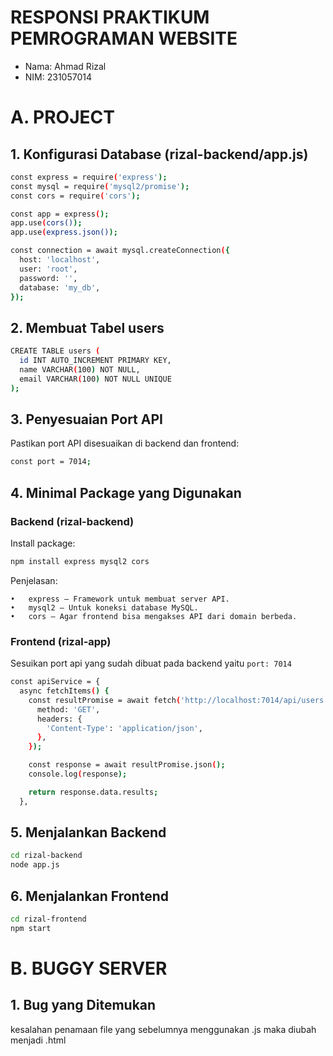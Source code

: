 # RESPONSI PRAKTIKUM PEMROGRAMAN WEBSITE

- Nama: Ahmad Rizal
- NIM: 231057014

# A. PROJECT

## 1. Konfigurasi Database (rizal-backend/app.js)
```bash
const express = require('express');
const mysql = require('mysql2/promise');
const cors = require('cors');

const app = express();
app.use(cors());
app.use(express.json());

const connection = await mysql.createConnection({
  host: 'localhost',
  user: 'root',
  password: '',
  database: 'my_db',
});
```

## 2. Membuat Tabel users
```bash
CREATE TABLE users (
  id INT AUTO_INCREMENT PRIMARY KEY,
  name VARCHAR(100) NOT NULL,
  email VARCHAR(100) NOT NULL UNIQUE
);
```

## 3. Penyesuaian Port API

Pastikan port API disesuaikan di backend dan frontend:
```bash
const port = 7014;
```

## 4. Minimal Package yang Digunakan

### Backend (rizal-backend)

Install package:
```bash
npm install express mysql2 cors
```

Penjelasan:

	•	express – Framework untuk membuat server API.
	•	mysql2 – Untuk koneksi database MySQL.
	•	cors – Agar frontend bisa mengakses API dari domain berbeda.

### Frontend (rizal-app)
Sesuikan port api yang sudah dibuat pada backend yaitu `port: 7014`
```bash
const apiService = {
  async fetchItems() {
    const resultPromise = await fetch('http://localhost:7014/api/users', {
      method: 'GET',
      headers: {
        'Content-Type': 'application/json',
      },
    });

    const response = await resultPromise.json();
    console.log(response);

    return response.data.results;
  },
```

## 5. Menjalankan Backend

```bash
cd rizal-backend
node app.js
```

## 6. Menjalankan Frontend

```bash
cd rizal-frontend
npm start
```

# B. BUGGY SERVER
## 1. Bug yang Ditemukan
kesalahan penamaan file yang sebelumnya menggunakan .js maka diubah menjadi .html
